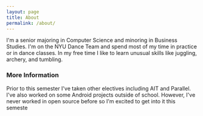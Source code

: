 ```yaml
---
layout: page
title: About
permalink: /about/
---
```


I'm a senior majoring in Computer Science and minoring in Business Studies. I'm on the NYU Dance Team and spend most of my time in practice or in dance classes. In my free time I like to learn unusual skills like juggling, archery, and tumbling.

### More Information

Prior to this semester I've taken other electives including AIT and Parallel. I've also worked on some Android projects outside of school. However, I've never worked in open source before so I'm excited to get into it this semeste
